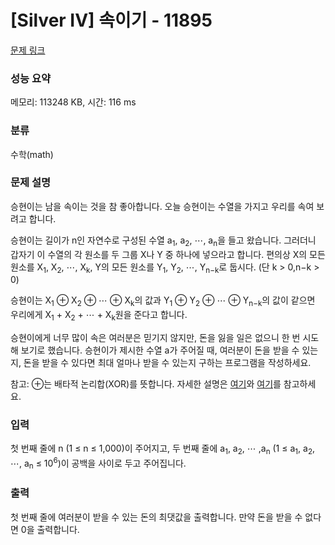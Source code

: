 # [Silver IV] 속이기 - 11895 

[문제 링크](https://www.acmicpc.net/problem/11895) 

### 성능 요약

메모리: 113248 KB, 시간: 116 ms

### 분류

수학(math)

### 문제 설명

<p>승현이는 남을 속이는 것을 참 좋아합니다. 오늘 승현이는 수열을 가지고 우리를 속여 보려고 합니다.</p>

<p>승현이는 길이가 n인 자연수로 구성된 수열 a<sub>1</sub>, a<sub>2</sub>, ⋯, a<sub>n</sub>을 들고 왔습니다. 그러더니 갑자기 이 수열의 각 원소를 두 그룹 X나 Y 중 하나에 넣으라고 합니다. 편의상 X의 모든 원소를 X<sub>1</sub>, X<sub>2</sub>, ⋯, X<sub>k</sub>, Y의 모든 원소를 Y<sub>1</sub>, Y<sub>2</sub>, ⋯, Y<sub>n−k</sub>로 둡시다. (단 k > 0,n−k > 0)</p>

<p>승현이는 X<sub>1</sub> ⊕ X<sub>2</sub> ⊕ ⋯ ⊕ X<sub>k</sub>의 값과 Y<sub>1</sub> ⊕ Y<sub>2</sub> ⊕ ⋯ ⊕ Y<sub>n−k</sub>의 값이 같으면 우리에게 X<sub>1</sub> + X<sub>2</sub> + ⋯ + X<sub>k</sub>원을 준다고 합니다.</p>

<p>승현이에게 너무 많이 속은 여러분은 믿기지 않지만, 돈을 잃을 일은 없으니 한 번 시도해 보기로 했습니다. 승현이가 제시한 수열 a가 주어질 때, 여러분이 돈을 받을 수 있는지, 돈을 받을 수 있다면 최대 얼마나 받을 수 있는지 구하는 프로그램을 작성하세요.</p>

<p>참고: ⊕는 배타적 논리합(XOR)를 뜻합니다. 자세한 설명은 <a href="http://ko.wikipedia.org/wiki/%EB%B0%B0%ED%83%80%EC%A0%81_%EB%85%BC%EB%A6%AC%ED%95%A9#.EB.B9.84.ED.8A.B8.EA.B0.84_.EB.B0.B0.ED.83.80.EC.A0.81_.EB.85.BC.EB.A6.AC.ED.95.A9">여기</a>와 <a href="http://ko.wikipedia.org/wiki/XOR_%EC%8A%A4%EC%99%91_%EC%95%8C%EA%B3%A0%EB%A6%AC%EC%A6%98#.EC.A6.9D.EB.AA.85">여기</a>를 참고하세요.</p>

### 입력 

 <p>첫 번째 줄에 n (1 ≤ n ≤ 1,000)이 주어지고, 두 번째 줄에 a<sub>1</sub>, a<sub>2</sub>, ⋯ ,a<sub>n</sub> (1 ≤ a<sub>1</sub>, a<sub>2</sub>, ⋯, a<sub>n</sub> ≤ 10<sup>6</sup>)이 공백을 사이로 두고 주어집니다.</p>

### 출력 

 <p>첫 번째 줄에 여러분이 받을 수 있는 돈의 최댓값을 출력합니다. 만약 돈을 받을 수 없다면 0을 출력합니다.</p>

